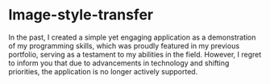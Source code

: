 # Image-style-transfer

In the past, I created a simple yet engaging application as a demonstration of my programming skills, which was proudly featured in my previous portfolio, serving as a testament to my abilities in the field. However, I regret to inform you that due to advancements in technology and shifting priorities, the application is no longer actively supported.
